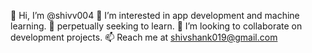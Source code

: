👋 Hi, I’m @shivv004
👀 I’m interested in app development and machine learning.
🌱 perpetually seeking to learn.
💞️ I’m looking to collaborate on development projects.
📫 Reach me at shivshank019@gmail.com
